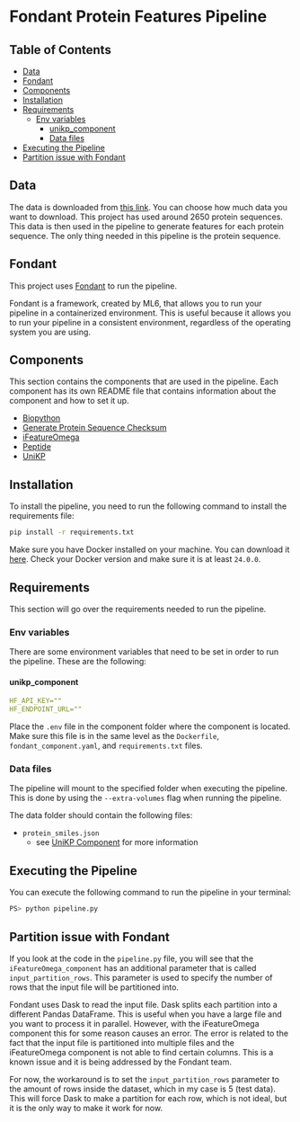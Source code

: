 # Fondant Protein Features Pipeline

## Table of Contents

- [Data](#data)
- [Fondant](#fondant)
- [Components](#components)
- [Installation](#installation)
- [Requirements](#requirements)
  - [Env variables](#env-variables)
    - [unikp_component](#unikp_component)
    - [Data files](#data-files)
- [Executing the Pipeline](#executing-the-pipeline)
- [Partition issue with Fondant](#partition-issue-with-fondant)

## Data

The data is downloaded from [this link](https://www.uniprot.org/uniprotkb?query=cyp). You can choose how much data you want to download. This project has used around 2650 protein sequences. This data is then used in the pipeline to generate features for each protein sequence. The only thing needed in this pipeline is the protein sequence.

## Fondant

This project uses [Fondant](https://fondant.ai/en/latest/) to run the pipeline.

Fondant is a framework, created by ML6, that allows you to run your pipeline in a containerized environment. This is useful because it allows you to run your pipeline in a consistent environment, regardless of the operating system you are using.

## Components

This section contains the components that are used in the pipeline. Each component has its own README file that contains information about the component and how to set it up.

- [Biopython](./components/biopython_component/README.md)
- [Generate Protein Sequence Checksum](./components/generate_protein_sequence_checksum_component/README.md)
- [iFeatureOmega](./components/iFeatureOmega_component/README.md)
- [Peptide](./components/peptide_features_component/README.md)
- [UniKP](./components/unikp_component/README.md)

## Installation

To install the pipeline, you need to run the following command to install the requirements file:

```bash
pip install -r requirements.txt
```

Make sure you have Docker installed on your machine. You can download it [here](https://www.docker.com/products/docker-desktop). Check your Docker version and make sure it is at least `24.0.0`.

## Requirements

This section will go over the requirements needed to run the pipeline.

### Env variables

There are some environment variables that need to be set in order to run the pipeline. These are the following:

#### unikp_component

```yaml
HF_API_KEY=""
HF_ENDPOINT_URL=""
```

Place the `.env` file in the component folder where the component is located. Make sure this file is in the same level as the `Dockerfile`, `fondant_component.yaml`, and `requirements.txt` files.

### Data files

The pipeline will mount to the specified folder when executing the pipeline. This is done by using the `--extra-volumes` flag when running the pipeline.

The data folder should contain the following files:

- `protein_smiles.json`
  - see [UniKP Component](./components/unikp_component/README.md) for more information

## Executing the Pipeline

You can execute the following command to run the pipeline in your terminal:

```bash
PS> python pipeline.py
```

## Partition issue with Fondant

If you look at the code in the `pipeline.py` file, you will see that the `iFeatureOmega_component` has an additional parameter that is called `input_partition_rows`. This parameter is used to specify the number of rows that the input file will be partitioned into.

Fondant uses Dask to read the input file. Dask splits each partition into a different Pandas DataFrame. This is useful when you have a large file and you want to process it in parallel. However, with the iFeatureOmega component this for some reason causes an error. The error is related to the fact that the input file is partitioned into multiple files and the iFeatureOmega component is not able to find certain columns. This is a known issue and it is being addressed by the Fondant team.

For now, the workaround is to set the `input_partition_rows` parameter to the amount of rows inside the dataset, which in my case is 5 (test data). This will force Dask to make a partition for each row, which is not ideal, but it is the only way to make it work for now.
